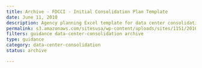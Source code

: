 ```yaml
---
title: Archive - FDCCI - Initial Consolidation Plan Template
date: June 11, 2010
description: Agency planning Excel template for data center consolidation.
permalink: s3.amazonaws.com/sitesusa/wp-content/uploads/sites/1151/2016/11/FDCCI-Initial-Consolidation-Template.xls
filters: guidance data-center-consolidation archive
type: guidance
category: data-center-consolidation
status: archive

---
```

